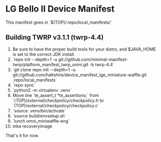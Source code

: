 LG Bello II Device Manifest
===========================

This manifest goes in ´$(TOP)/.repo/local_manifests/´

Building TWRP v3.1.1 (twrp-4.4)
-------------

1. Be sure to have the proper build tools for your distro, and $JAVA_HOME is set to the correct JDK install.
2. ´repo init --depth=1 -u git://github.com/minimal-manifest-twrp/platform_manifest_twrp_omni.git -b twrp-4.4´
3. ´git clone repo init --depth=1 -u git://github.com/hattshire/device_manifest_lge_miniature-waffle.git .repo/local_manifests´
4. ´repo sync´
5. ´python2 -m virtualenv .venv´
6. Move line ´te_assert_t *te_assertions;´ from ´$(TOP)/external/checkpolicy/checkpolicy.h´ to ´$(TOP)/external/checkpolicy/checkpolicy.c´
7. ´source .venv/bin/activate´
8. ´source build/envsetup.sh´
9. ´lunch omni_miniwaffle-eng´
10. mka recoveryimage

That's it for now.
